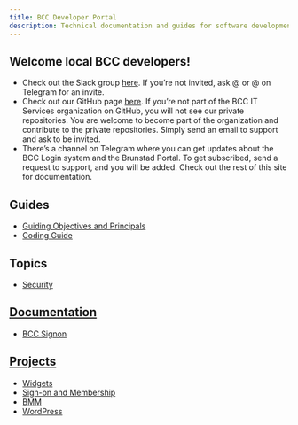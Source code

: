 ```yaml
---
title: BCC Developer Portal
description: Technical documentation and guides for software development in BCC
---
```


## Welcome local BCC developers!
* Check out the Slack group [here](https://bccdev.slack.com/). If you’re not invited, ask @ or @ on Telegram for an invite.
* Check out our GitHub page [here](https://github.com/bcc-code). If you’re not part of the BCC IT Services organization on GitHub, you will not see our private repositories. You are welcome to become part of the organization and contribute to the private repositories. Simply send an email to support and ask to be invited.
* There’s a channel on Telegram where you can get updates about the BCC Login system and the Brunstad Portal. To get subscribed, send a request to support, and you will be added.
Check out the rest of this site for documentation.

## Guides
* [Guiding Objectives and Principals](guides/objectives-and-principals.md) 
* [Coding Guide](guides/coding-guide.md)

## Topics
* [Security](_topics/security)

## [Documentation](docs)
* [BCC Signon](docs/bcc-signon)

## [Projects](_projects)
* [Widgets](_projects/bcc-widgets)
* [Sign-on and Membership](_projects/bcc-membership)
* [BMM](_projects/bmm-app)
* [WordPress](_projects/bcc-wp)
